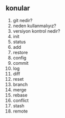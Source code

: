## konular
1.	git nedir?
2.	neden kullanmalıyız?
3.	versiyon kontrol nedir?
4.	init
5.	status
6.	add
7.	restore
8.	config
9.	commit
10.	log
11.	diff
12.	reset
13.	branch
14.	merge
15.	rebase
16.	conflict
17.	stash
18.	remote
